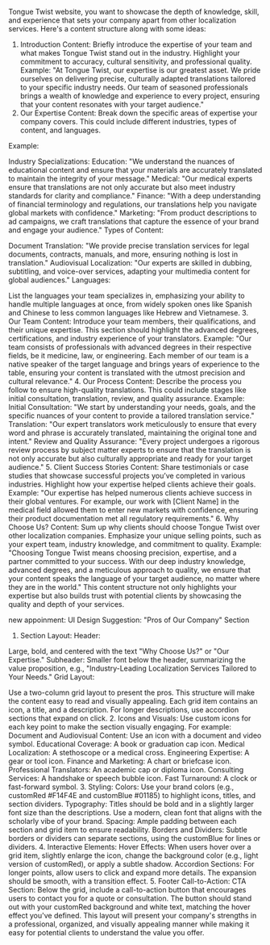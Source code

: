 Tongue Twist website, you want to showcase the depth of knowledge, skill, and experience that sets your company apart from other localization services. Here's a content structure along with some ideas:

1. Introduction
Content: Briefly introduce the expertise of your team and what makes Tongue Twist stand out in the industry. Highlight your commitment to accuracy, cultural sensitivity, and professional quality.
Example:
"At Tongue Twist, our expertise is our greatest asset. We pride ourselves on delivering precise, culturally adapted translations tailored to your specific industry needs. Our team of seasoned professionals brings a wealth of knowledge and experience to every project, ensuring that your content resonates with your target audience."
2. Our Expertise
Content: Break down the specific areas of expertise your company covers. This could include different industries, types of content, and languages.

Example:

Industry Specializations:
Education: "We understand the nuances of educational content and ensure that your materials are accurately translated to maintain the integrity of your message."
Medical: "Our medical experts ensure that translations are not only accurate but also meet industry standards for clarity and compliance."
Finance: "With a deep understanding of financial terminology and regulations, our translations help you navigate global markets with confidence."
Marketing: "From product descriptions to ad campaigns, we craft translations that capture the essence of your brand and engage your audience."
Types of Content:

Document Translation: "We provide precise translation services for legal documents, contracts, manuals, and more, ensuring nothing is lost in translation."
Audiovisual Localization: "Our experts are skilled in dubbing, subtitling, and voice-over services, adapting your multimedia content for global audiences."
Languages:

List the languages your team specializes in, emphasizing your ability to handle multiple languages at once, from widely spoken ones like Spanish and Chinese to less common languages like Hebrew and Vietnamese.
3. Our Team
Content: Introduce your team members, their qualifications, and their unique expertise. This section should highlight the advanced degrees, certifications, and industry experience of your translators.
Example:
"Our team consists of professionals with advanced degrees in their respective fields, be it medicine, law, or engineering. Each member of our team is a native speaker of the target language and brings years of experience to the table, ensuring your content is translated with the utmost precision and cultural relevance."
4. Our Process
Content: Describe the process you follow to ensure high-quality translations. This could include stages like initial consultation, translation, review, and quality assurance.
Example:
Initial Consultation: "We start by understanding your needs, goals, and the specific nuances of your content to provide a tailored translation service."
Translation: "Our expert translators work meticulously to ensure that every word and phrase is accurately translated, maintaining the original tone and intent."
Review and Quality Assurance: "Every project undergoes a rigorous review process by subject matter experts to ensure that the translation is not only accurate but also culturally appropriate and ready for your target audience."
5. Client Success Stories
Content: Share testimonials or case studies that showcase successful projects you’ve completed in various industries. Highlight how your expertise helped clients achieve their goals.
Example:
"Our expertise has helped numerous clients achieve success in their global ventures. For example, our work with [Client Name] in the medical field allowed them to enter new markets with confidence, ensuring their product documentation met all regulatory requirements."
6. Why Choose Us?
Content: Sum up why clients should choose Tongue Twist over other localization companies. Emphasize your unique selling points, such as your expert team, industry knowledge, and commitment to quality.
Example:
"Choosing Tongue Twist means choosing precision, expertise, and a partner committed to your success. With our deep industry knowledge, advanced degrees, and a meticulous approach to quality, we ensure that your content speaks the language of your target audience, no matter where they are in the world."
This content structure not only highlights your expertise but also builds trust with potential clients by showcasing the quality and depth of your services.




new appoinment:
UI Design Suggestion: "Pros of Our Company" Section
1. Section Layout:
Header:

Large, bold, and centered with the text "Why Choose Us?" or "Our Expertise."
Subheader: Smaller font below the header, summarizing the value proposition, e.g., "Industry-Leading Localization Services Tailored to Your Needs."
Grid Layout:

Use a two-column grid layout to present the pros. This structure will make the content easy to read and visually appealing.
Each grid item contains an icon, a title, and a description.
For longer descriptions, use accordion sections that expand on click.
2. Icons and Visuals:
Use custom icons for each key point to make the section visually engaging. For example:
Document and Audiovisual Content: Use an icon with a document and video symbol.
Educational Coverage: A book or graduation cap icon.
Medical Localization: A stethoscope or a medical cross.
Engineering Expertise: A gear or tool icon.
Finance and Marketing: A chart or briefcase icon.
Professional Translators: An academic cap or diploma icon.
Consulting Services: A handshake or speech bubble icon.
Fast Turnaround: A clock or fast-forward symbol.
3. Styling:
Colors: Use your brand colors (e.g., customRed #F14F4E and customBlue #01185) to highlight icons, titles, and section dividers.
Typography:
Titles should be bold and in a slightly larger font size than the descriptions.
Use a modern, clean font that aligns with the scholarly vibe of your brand.
Spacing:
Ample padding between each section and grid item to ensure readability.
Borders and Dividers:
Subtle borders or dividers can separate sections, using the customBlue for lines or dividers.
4. Interactive Elements:
Hover Effects:
When users hover over a grid item, slightly enlarge the icon, change the background color (e.g., light version of customRed), or apply a subtle shadow.
Accordion Sections:
For longer points, allow users to click and expand more details. The expansion should be smooth, with a transition effect.
5. Footer Call-to-Action:
CTA Section:
Below the grid, include a call-to-action button that encourages users to contact you for a quote or consultation.
The button should stand out with your customRed background and white text, matching the hover effect you've defined.
This layout will present your company's strengths in a professional, organized, and visually appealing manner while making it easy for potential clients to understand the value you offer.
